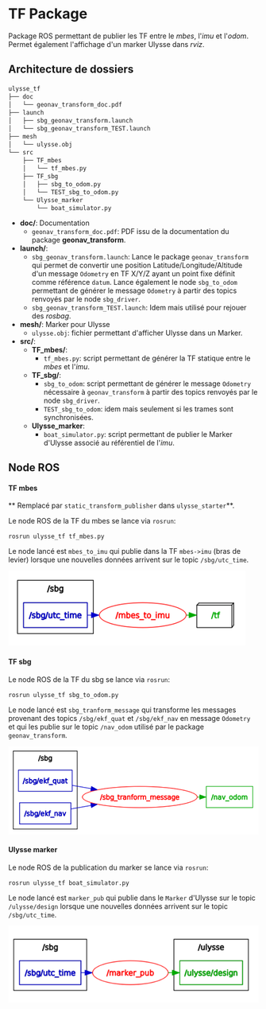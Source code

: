 TF Package
====

Package ROS permettant de publier les TF entre le _mbes_, l'_imu_ et l'_odom_. Permet également l'affichage d'un marker Ulysse dans _rviz_.


Architecture de dossiers
---

	ulysse_tf
	├── doc
	│   └── geonav_transform_doc.pdf
	├── launch
	│   ├── sbg_geonav_transform.launch
	│   └── sbg_geonav_transform_TEST.launch
	├── mesh
	│   └── ulysse.obj
	└── src
	    ├── TF_mbes
	    │   └── tf_mbes.py
	    ├── TF_sbg
	    │   ├── sbg_to_odom.py
	    │   └── TEST_sbg_to_odom.py
	    └── Ulysse_marker
			└── boat_simulator.py



* **doc/**: Documentation
	* `geonav_transform_doc.pdf`: PDF issu de la documentation du package **geonav_transform**.
* **launch/**: 
	* `sbg_geonav_transform.launch`: Lance le package `geonav_transform` qui permet de convertir une position Latitude/Longitude/Altitude d'un message `Odometry` en TF X/Y/Z ayant un point fixe définit comme référence `datum`. Lance également le node `sbg_to_odom` permettant de générer le message `Odometry` à partir des topics renvoyés par le node `sbg_driver`.
	* `sbg_geonav_transform_TEST.launch`: Idem mais utilisé pour rejouer des _rosbag_.
* **mesh/**: Marker pour Ulysse
	* `ulysse.obj`: fichier permettant d'afficher Ulysse dans un Marker.
* **src/**:
	* **TF_mbes/**:
		* `tf_mbes.py`: script permettant de générer la TF statique entre le _mbes_ et l'_imu_.
	* **TF_sbg/**:
		* `sbg_to_odom`: script permettant de générer le message `Odometry` nécessaire à `geonav_transform` à partir des topics renvoyés par le node `sbg_driver`.
		* `TEST_sbg_to_odom`: idem mais seulement si les trames sont synchronisées.
	* **Ulysse_marker**:
		* `boat_simulator.py`: script permettant de publier le Marker d'Ulysse associé au référentiel de l'_imu_.

Node ROS
----

#### TF mbes

** Remplacé par `static_transform_publisher` dans `ulysse_starter`**.


Le node ROS de la TF du mbes se lance via `rosrun`:

	rosrun ulysse_tf tf_mbes.py


Le node lancé est `mbes_to_imu` qui publie dans la TF `mbes->imu` (bras de levier) lorsque une nouvelles données arrivent sur le topic `/sbg/utc_time`.

![](../../readme_resources/tf_mbes_node.png)

#### TF sbg

Le node ROS de la TF du sbg se lance via `rosrun`:

	rosrun ulysse_tf sbg_to_odom.py


Le node lancé est `sbg_tranform_message` qui transforme les messages provenant des topics `/sbg/ekf_quat` et `/sbg/ekf_nav` en message `Odometry` et qui les publie sur le topic `/nav_odom` utilisé par le package `geonav_transform`.

![](../../readme_resources/tf_sbg_node.png)

#### Ulysse marker

Le node ROS de la publication du marker se lance via `rosrun`:

	rosrun ulysse_tf boat_simulator.py


Le node lancé est `marker_pub` qui publie dans le `Marker` d'Ulysse sur le topic `/ulysse/design` lorsque une nouvelles données arrivent sur le topic `/sbg/utc_time`.

![](../../readme_resources/marker_node.png)
